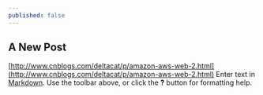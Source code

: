 ```yaml
---
published: false
---
```


## A New Post
[http://www.cnblogs.com/deltacat/p/amazon-aws-web-2.html](http://www.cnblogs.com/deltacat/p/amazon-aws-web-2.html)
Enter text in [Markdown](http://daringfireball.net/projects/markdown/). Use the toolbar above, or click the **?** button for formatting help.
